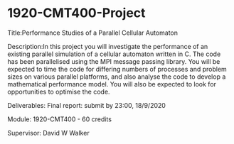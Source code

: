 # 1920-CMT400-Project

Title:Performance Studies of a Parallel Cellular Automaton

Description:In this project you will investigate the performance of an existing parallel simulation of a cellular automaton written in C. The code has been parallelised using the MPI message passing library. You will be expected to time the code for differing numbers of processes and problem sizes on various parallel platforms, and also analyse the code to develop a mathematical performance model. You will also be expected to look for opportunities to optimise the code.

Deliverables:	Final report: submit by 23:00, 18/9/2020

Module:	1920-CMT400 - 60 credits

Supervisor:	David W Walker
